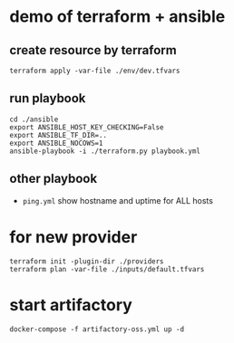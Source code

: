 # demo of terraform + ansible

## create resource by terraform

```
terraform apply -var-file ./env/dev.tfvars
```

## run playbook

```
cd ./ansible
export ANSIBLE_HOST_KEY_CHECKING=False
export ANSIBLE_TF_DIR=..
export ANSIBLE_NOCOWS=1
ansible-playbook -i ./terraform.py playbook.yml
```

## other playbook

- `ping.yml` show hostname and uptime for ALL hosts

# for new provider

```
terraform init -plugin-dir ./providers
terraform plan -var-file ./inputs/default.tfvars

```

# start artifactory

```
docker-compose -f artifactory-oss.yml up -d
```
